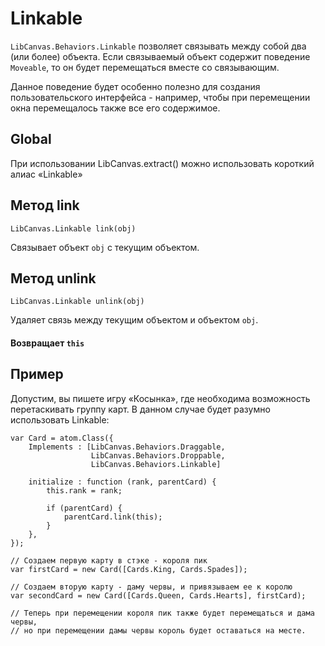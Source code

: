 Linkable
========

`LibCanvas.Behaviors.Linkable` позволяет связывать между собой два (или более) объекта.
Если связываемый объект содержит поведение `Moveable`, то он будет перемещаться вместе
со связывающим.

Данное поведение будет особенно полезно для создания пользовательского интерфейса - например,
чтобы при перемещении окна перемещалось также все его содержимое.

## Global

При использовании LibCanvas.extract() можно использовать короткий алиас «Linkable»

## Метод link

    LibCanvas.Linkable link(obj)

Связывает объект `obj` с текущим объектом.

## Метод unlink

    LibCanvas.Linkable unlink(obj)

Удаляет связь между текущим объектом и объектом `obj`.

#### Возвращает `this`

## Пример

Допустим, вы пишете игру «Косынка», где необходима возможность перетаскивать группу карт. В данном
случае будет разумно использовать Linkable:

    var Card = atom.Class({
        Implements : [LibCanvas.Behaviors.Draggable,
                      LibCanvas.Behaviors.Droppable,
                      LibCanvas.Behaviors.Linkable]

        initialize : function (rank, parentCard) {
            this.rank = rank;

            if (parentCard) {
                parentCard.link(this);
            }
        },
    });

    // Создаем первую карту в стэке - короля пик
    var firstCard = new Card([Cards.King, Cards.Spades]);

    // Создаем вторую карту - даму червы, и привязываем ее к королю
    var secondCard = new Card([Cards.Queen, Cards.Hearts], firstCard);

    // Теперь при перемещении короля пик также будет перемещаться и дама червы,
    // но при перемещении дамы червы король будет оставаться на месте.
